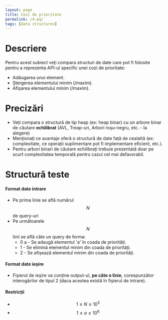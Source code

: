 ```yaml
---
layout: page
title: Cozi de prioritate
permalink: /4-pq/
tags: [data structures]
---
```


# Descriere

Pentru acest subiect veți compara structuri de date care pot fi folosite pentru a reprezenta API-ul
specific unei cozi de prioritate:

- Adâugarea unui element.
- Ștergerea elementului minim (/maxim).
- Afișarea elementului minim (/maxim).

# Precizări

- Veți compara o structură de tip heap (ex: heap binar) cu un arbore binar de căutare **echilibrat** (AVL, Treap-uri, Arbori roșu-negru, etc. - la alegere)
- Menționați ce avantaje oferă o structură de date față de cealaltă (ex: complexitate, ce operații suplimentare pot fi implementare eficient, etc.).
- Pentru arbori binari de căutare echilibrați trebuie prezentată doar pe scurt complexitatea temporală pentru cazul cel mai defavorabil.

# Structură teste

#### Format date intrare

- Pe prima linie se află numărul $$N$$ de query-uri
- Pe următoarele $$N$$ linii se află câte un query de forma:
    - 0 a - Se adaugă elementul 'a' în coada de priorități.
    - 1 - Se elimină elementul minim din coada de priorități.
    - 2 - Se afișează elementul minim din coada de priorități.

#### Format date ieșire

- Fișierul de ieșire va conține output-ul, **pe câte o linie**, corespunzător interogărilor de tipul 2 (daca acestea există în fișierul de intrare).

#### Restricții

- $$ 1 \leq N \leq 10^5$$
- $$ 1 \leq a \leq 10^6$$ 
